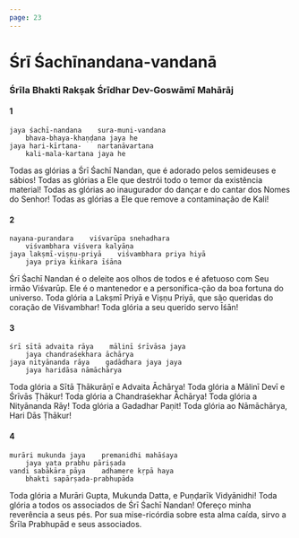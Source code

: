 ```yaml
---
page: 23
---
```


# Śrī Śachīnandana-vandanā

### Śrīla Bhakti Rakṣak Śrīdhar Dev-Goswāmī Mahārāj

#### 1

    jaya śachī-nandana    sura-muni-vandana
        bhava-bhaya-khaṇḍana jaya he
    jaya hari-kīrtana-    nartanāvartana
        kali-mala-kartana jaya he

Todas as glórias a Śrī Śachī Nandan, que é adorado pelos semideuses e sábios! Todas as glórias a Ele que destrói todo o temor da existência material! Todas as glórias ao inaugurador do dançar e do cantar dos Nomes do Senhor! Todas as glórias a Ele que remove a contaminação de Kali!

#### 2

    nayana-purandara    viśvarūpa snehadhara
        viśvambhara viśvera kalyāṇa
    jaya lakṣmī-viṣṇu-priyā    viśvambhara priya hiyā
        jaya priya kiṅkara īśāna

Śrī Śachī Nandan é o deleite aos olhos de todos e é afetuoso com Seu irmão Viśvarūp. Ele é o mantenedor e a personifica-ção da boa fortuna do universo. Toda glória a Lakṣmī Priyā e Viṣṇu Priyā, que são queridas do coração de Viśvambhar! Toda glória a seu querido servo Īśān!

#### 3

    śrī sītā advaita rāya    mālinī śrīvāsa jaya
        jaya chandraśekhara āchārya
    jaya nityānanda rāya    gadādhara jaya jaya
        jaya haridāsa nāmāchārya

Toda glória a Sītā Ṭhākurāṇī e Advaita Āchārya! Toda glória a Mālinī Devī e Śrīvās Ṭhākur! Toda glória a Chandraśekhar Āchārya! Toda glória a Nityānanda Rāy! Toda glória a Gadadhar Paṇit! Toda glória ao Nāmāchārya, Hari Dās Ṭhākur!

#### 4

    murāri mukunda jaya    premanidhi mahāśaya
        jaya yata prabhu pāriṣada
    vandi sabākāra pāya    adhamere kṛpā haya
        bhakti sapārṣada-prabhupāda

Toda glória a Murāri Gupta, Mukunda Datta, e Puṇḍarīk Vidyānidhi! Toda glória a todos os associados de Śrī Śachī Nandan! Ofereço minha reverência a seus pés. Por sua mise-ricórdia sobre esta alma caída, sirvo a Śrīla Prabhupād e seus associados.

